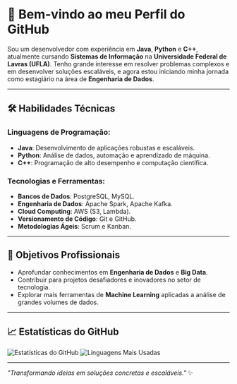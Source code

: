 # 👋 Bem-vindo ao meu Perfil do GitHub

Sou um desenvolvedor com experiência em **Java**, **Python** e **C++**, atualmente cursando **Sistemas de Informação** na **Universidade Federal de Lavras (UFLA)**. Tenho grande interesse em resolver problemas complexos e em desenvolver soluções escaláveis, e agora estou iniciando minha jornada como estagiário na área de **Engenharia de Dados**.

---

## 🛠️ Habilidades Técnicas

### Linguagens de Programação:
- **Java**: Desenvolvimento de aplicações robustas e escaláveis.
- **Python**: Análise de dados, automação e aprendizado de máquina.
- **C++**: Programação de alto desempenho e computação científica.

### Tecnologias e Ferramentas:
- **Bancos de Dados**: PostgreSQL, MySQL.
- **Engenharia de Dados**: Apache Spark, Apache Kafka.
- **Cloud Computing**: AWS (S3, Lambda).
- **Versionamento de Código**: Git e GitHub.
- **Metodologias Ágeis**: Scrum e Kanban.

---

## 🎯 Objetivos Profissionais

- Aprofundar conhecimentos em **Engenharia de Dados** e **Big Data**.
- Contribuir para projetos desafiadores e inovadores no setor de tecnologia.
- Explorar mais ferramentas de **Machine Learning** aplicadas a análise de grandes volumes de dados.

---

## 📈 Estatísticas do GitHub

![Estatísticas do GitHub](https://github-readme-stats.vercel.app/api?username=leoguimaraes49&show_icons=true&theme=radical)
![Linguagens Mais Usadas](https://github-readme-stats.vercel.app/api/top-langs/?username=leoguimaraes49&layout=compact&theme=radical)

---


_"Transformando ideias em soluções concretas e escaláveis."_ ✨
